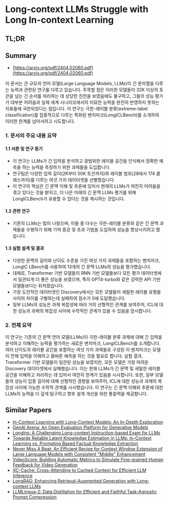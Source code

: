 # Long-context LLMs Struggle with Long In-context Learning
## TL;DR
## Summary
- [https://arxiv.org/pdf/2404.02060.pdf](https://arxiv.org/pdf/2404.02060.pdf)

이 문서는 큰 규모의 언어 모델(Large Language Models, LLMs)이 긴 문자열을 다루는 능력과 관련된 연구를 다루고 있습니다. 주목할 점은 이러한 모델들이 32K 이상의 토큰을 넘는 긴 순서를 처리하는 데 상당한 진전을 보였음에도 불구하고, 그들의 성능 평가가 대부분 어려움과 실제 세계 시나리오에서의 미묘한 능력을 완전히 반영하지 못하는 지표들에 국한되었다는 점입니다. 이 연구는 극한-레이블 분류(extreme-label classification)를 집중적으로 다루는 특화된 벤치마크(LongICLBench)를 소개하여 이러한 한계를 넘어서려고 시도합니다.

### 1. 문서의 주요 내용 요약

#### 1.1 서론 및 연구 동기
- 이 연구는 LLMs가 긴 입력을 분석하고 광범위한 레이블 공간을 인식해서 정확한 예측을 하는 능력을 측정하기 위한 과제들을 도입합니다. 
- 연구팀은 다양한 입력 길이(2K부터 50K 토큰까지)와 레이블 범위(28에서 174 클래스까지)를 다루는 여섯 가지 데이터셋을 선별했습니다. 
- 이 연구의 핵심은 긴 문맥 이해 및 추론에 있어서 현재의 LLMs가 여전히 어려움을 겪고 있다는 것을 밝히고, 더 나은 미래의 긴 문맥 LLMs 평가를 위해 LongICLBench가 유용할 수 있다는 것을 제시하는 것입니다.

#### 1.2 관련 연구
- 기존의 LLMs는 많이 나왔으며, 이들 중 다수는 극한-레이블 분류와 같은 긴 문맥 과제들을 수행하기 위해 기억 증강 및 초과 기법을 도입하여 성능을 향상시키려고 했습니다.

#### 1.3 실험 설계 및 결과
- 다양한 문맥의 길이와 난이도 수준을 가진 여섯 가지 과제들을 포함하는 벤치마크, LongIC LBench를 사용하여 13개의 긴 문맥 LLMs의 성능을 평가했습니다.
- 대체로, Transformer 기반 모델들이 RNN 기반 모델들보다 모든 평가 데이터셋에서 일관되게 더 좋은 성능을 보였으며, 특히 GPT4-turbo와 같은 강력한 API 기반 모델들보다는 뒤처졌습니다.
- 가장 도전적인 데이터셋인 Discovery에서는 모든 모델들이 세밀한 레이블 유형들 사이의 차이를 구별하는데 실패하여 점수가 0에 도달했습니다.
- 일부 LLMs의 성능은 과제 복잡성에 따라 거의 선형적인 관계를 보여주어, ICL에 대한 성능과 과제의 복잡성 사이에 수학적인 관계가 있을 수 있음을 암시합니다.

### 2. 전체 요약

이 연구는 기존의 긴 문맥 언어 모델(LLMs)이 극한-레이블 분류 과제에 대해 긴 입력을 분석하고 이해하는 능력을 평가하는 새로운 벤치마크, LongICLBench를 소개합니다. 여러 난이도의 레이블 공간을 포함하는 여섯 가지 과제들로 구성된 이 벤치마크는 모델이 전체 입력을 이해하고 올바른 예측을 하는 것을 필요로 합니다. 실험 결과, Transformer 기반 모델들이 일관된 성능을 보였지만, 모든 모델은 가장 어려운 Discovery 데이터셋에서 실패했습니다. 이는 현재 LLMs가 긴 문맥 및 세밀한 레이블 공간을 이해하고 처리하는 데 있어서 여전히 한계가 있음을 시사합니다. 또한, 일부 모델들의 성능이 입증 길이에 대해 선형적인 경향을 보여주어, ICL에 대한 성능과 과제의 복잡성 사이에 가능한 수학적 관계를 시사했습니다. 이 연구는 긴 문맥 이해와 추론에 대한 LLMs의 능력을 더 깊게 탐구하고 향후 설계 개선을 위한 통찰력을 제공합니다.

## Similar Papers
- [In-Context Learning with Long-Context Models: An In-Depth Exploration](2405.00200.md)
- [GenAI Arena: An Open Evaluation Platform for Generative Models](2406.04485.md)
- [LongIns: A Challenging Long-context Instruction-based Exam for LLMs](2406.17588.md)
- [Towards Reliable Latent Knowledge Estimation in LLMs: In-Context Learning vs. Prompting Based Factual Knowledge Extraction](2404.12957.md)
- [Never Miss A Beat: An Efficient Recipe for Context Window Extension of Large Language Models with Consistent "Middle" Enhancement](2406.07138.md)
- [VideoScore: Building Automatic Metrics to Simulate Fine-grained Human Feedback for Video Generation](2406.15252.md)
- [XC-Cache: Cross-Attending to Cached Context for Efficient LLM Inference](2404.15420.md)
- [LongRAG: Enhancing Retrieval-Augmented Generation with Long-context LLMs](2406.15319.md)
- [LLMLingua-2: Data Distillation for Efficient and Faithful Task-Agnostic Prompt Compression](2403.12968.md)
